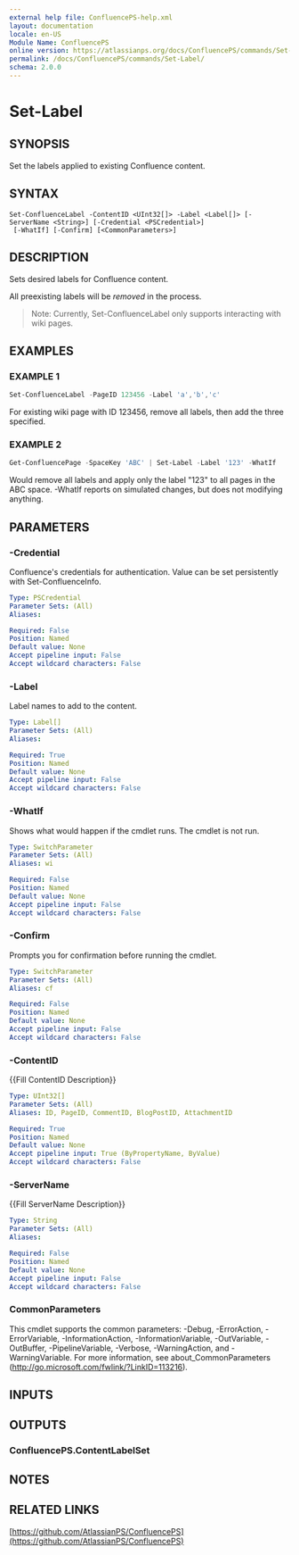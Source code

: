 ```yaml
---
external help file: ConfluencePS-help.xml
layout: documentation
locale: en-US
Module Name: ConfluencePS
online version: https://atlassianps.org/docs/ConfluencePS/commands/Set-Label/
permalink: /docs/ConfluencePS/commands/Set-Label/
schema: 2.0.0
---
```


# Set-Label

## SYNOPSIS

Set the labels applied to existing Confluence content.

## SYNTAX

```
Set-ConfluenceLabel -ContentID <UInt32[]> -Label <Label[]> [-ServerName <String>] [-Credential <PSCredential>]
 [-WhatIf] [-Confirm] [<CommonParameters>]
```

## DESCRIPTION

Sets desired labels for Confluence content.

All preexisting labels will be *removed* in the process.

> Note: Currently, Set-ConfluenceLabel only supports interacting with wiki pages.

## EXAMPLES

### EXAMPLE 1

```powershell
Set-ConfluenceLabel -PageID 123456 -Label 'a','b','c'
```

For existing wiki page with ID 123456, remove all labels, then add the three specified.

### EXAMPLE 2

```powershell
Get-ConfluencePage -SpaceKey 'ABC' | Set-Label -Label '123' -WhatIf
```

Would remove all labels and apply only the label "123" to all pages in the ABC space.
-WhatIf reports on simulated changes, but does not modifying anything.

## PARAMETERS

### -Credential

Confluence's credentials for authentication.
Value can be set persistently with Set-ConfluenceInfo.

```yaml
Type: PSCredential
Parameter Sets: (All)
Aliases:

Required: False
Position: Named
Default value: None
Accept pipeline input: False
Accept wildcard characters: False
```

### -Label

Label names to add to the content.

```yaml
Type: Label[]
Parameter Sets: (All)
Aliases:

Required: True
Position: Named
Default value: None
Accept pipeline input: False
Accept wildcard characters: False
```

### -WhatIf

Shows what would happen if the cmdlet runs.
The cmdlet is not run.

```yaml
Type: SwitchParameter
Parameter Sets: (All)
Aliases: wi

Required: False
Position: Named
Default value: None
Accept pipeline input: False
Accept wildcard characters: False
```

### -Confirm

Prompts you for confirmation before running the cmdlet.

```yaml
Type: SwitchParameter
Parameter Sets: (All)
Aliases: cf

Required: False
Position: Named
Default value: None
Accept pipeline input: False
Accept wildcard characters: False
```

### -ContentID
{{Fill ContentID Description}}

```yaml
Type: UInt32[]
Parameter Sets: (All)
Aliases: ID, PageID, CommentID, BlogPostID, AttachmentID

Required: True
Position: Named
Default value: None
Accept pipeline input: True (ByPropertyName, ByValue)
Accept wildcard characters: False
```

### -ServerName
{{Fill ServerName Description}}

```yaml
Type: String
Parameter Sets: (All)
Aliases:

Required: False
Position: Named
Default value: None
Accept pipeline input: False
Accept wildcard characters: False
```

### CommonParameters
This cmdlet supports the common parameters: -Debug, -ErrorAction, -ErrorVariable, -InformationAction, -InformationVariable, -OutVariable, -OutBuffer, -PipelineVariable, -Verbose, -WarningAction, and -WarningVariable. For more information, see about_CommonParameters (http://go.microsoft.com/fwlink/?LinkID=113216).

## INPUTS

## OUTPUTS

### ConfluencePS.ContentLabelSet

## NOTES

## RELATED LINKS

[https://github.com/AtlassianPS/ConfluencePS](https://github.com/AtlassianPS/ConfluencePS)
